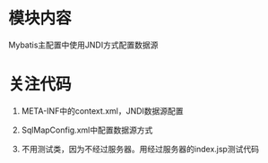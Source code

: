 # 模块内容

Mybatis主配置中使用JNDI方式配置数据源

# 关注代码

1. META-INF中的context.xml，JNDI数据源配置

2. SqlMapConfig.xml中配置数据源方式

3. 不用测试类，因为不经过服务器。用经过服务器的index.jsp测试代码